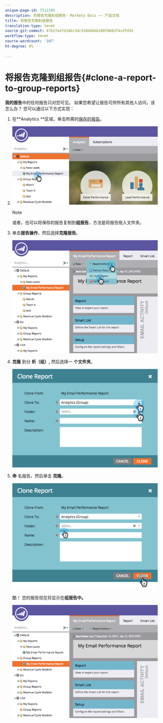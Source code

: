 ```yaml
---
unique-page-id: 7512105
description: 将报告克隆到组报告- Marketo Docs —— 产品文档
title: 将报告克隆到组报告
translation-type: tm+mt
source-git-commit: 47b2fee7d146c3dc558d4bbb10070683f4cdfd3d
workflow-type: tm+mt
source-wordcount: '107'
ht-degree: 0%

---
```



# 将报告克隆到组报告{#clone-a-report-to-group-reports}

**我的报告**中的任何报告只对您可见。 如果您希望让报告可供所有其他人访问，该怎么办？ 您可以通过以下方式实现：

1. 在**Analytics **区域，单击所需的[保存的报告](../../../../product-docs/reporting/basic-reporting/creating-reports/save-a-report.md)。
1. ![](assets/image2015-4-21-11-3a25-3a54.png)

   >[!NOTE]
   >
   >或者，也可以将保存的报告复制到**组报告**，方法是将报告拖入文件夹。

1. 单击**报告操作**，然后选择&#x200B;**克隆报告**。

   ![](assets/image2015-4-21-11-3a29-3a32.png)

1. **克隆** 到分 **析（组）,** 然后选择一 **个文件夹**。

   ![](assets/image2015-4-21-11-3a32-3a0.png)

1. **命** 名报告，然后单击 **克隆**。

   ![](assets/image2015-4-21-11-3a33-3a11.png)

   酷！ 您的报告现在将显示在&#x200B;**组报告中。**

   ![](assets/image2015-4-21-11-3a37-3a25.png)

